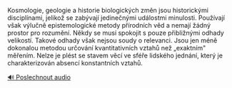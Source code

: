 
Kosmologie, geologie a historie biologických změn jsou historickými disciplínami, jelikož se zabývají jedinečnými událostmi minulosti. Používají však výlučně epistemologické metody přírodních věd a nemají žádný prostor pro rozumění. Někdy se musí spokojit s pouze přibližnými odhady velikostí. Takové odhady však nejsou soudy o relevanci. Jsou jen méně dokonalou metodou určování kvantitativních vztahů než „exaktním" měřením. Nelze je plést se stavem věcí ve sféře lidského jednání, který je charakterizován absencí konstantních vztahů.

[🔊 Poslechnout audio](/data/7-paragraphs/audio/chapter_22/para_005-Kosmologie-geologie-a-historie-biologickch-zmn.mp3)
